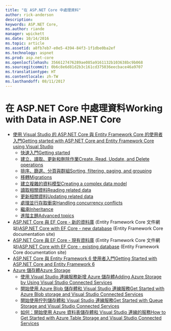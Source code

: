 ```yaml
---
title: "在 ASP.NET Core 中處理資料"
author: rick-anderson
description: 
keywords: ASP.NET Core,
ms.author: riande
manager: wpickett
ms.date: 10/14/2016
ms.topic: article
ms.assetid: a8fb7eb7-e0e5-4394-84f3-1f1dbe0ba2ef
ms.technology: aspnet
ms.prod: asp.net-core
ms.openlocfilehash: 3566127476289ae085a9161132b103638bc9b068
ms.sourcegitcommit: 0b6c8e6d81d2b3c161cd375036eecbace46a9707
ms.translationtype: HT
ms.contentlocale: zh-TW
ms.lasthandoff: 08/11/2017
---
```

# <a name="working-with-data-in-aspnet-core"></a><span data-ttu-id="9a2c1-103">在 ASP.NET Core 中處理資料</span><span class="sxs-lookup"><span data-stu-id="9a2c1-103">Working with Data in ASP.NET Core</span></span> 

*   [<span data-ttu-id="9a2c1-104">使用 Visual Studio 的 ASP.NET Core 與 Entity Framework Core 的使用者入門</span><span class="sxs-lookup"><span data-stu-id="9a2c1-104">Getting started with ASP.NET Core and Entity Framework Core using Visual Studio</span></span>](ef-mvc/index.md)
    *   [<span data-ttu-id="9a2c1-105">快速入門</span><span class="sxs-lookup"><span data-stu-id="9a2c1-105">Getting started</span></span>](ef-mvc/intro.md)
    *   [<span data-ttu-id="9a2c1-106">建立、讀取、更新和刪除作業</span><span class="sxs-lookup"><span data-stu-id="9a2c1-106">Create, Read, Update, and Delete operations</span></span>](ef-mvc/crud.md)
    *   [<span data-ttu-id="9a2c1-107">排序、篩選、分頁與群組</span><span class="sxs-lookup"><span data-stu-id="9a2c1-107">Sorting, filtering, paging, and grouping</span></span>](ef-mvc/sort-filter-page.md)
    *   [<span data-ttu-id="9a2c1-108">移轉</span><span class="sxs-lookup"><span data-stu-id="9a2c1-108">Migrations</span></span>](ef-mvc/migrations.md)
    *   [<span data-ttu-id="9a2c1-109">建立複雜的資料模型</span><span class="sxs-lookup"><span data-stu-id="9a2c1-109">Creating a complex data model</span></span>](ef-mvc/complex-data-model.md)
    *   [<span data-ttu-id="9a2c1-110">讀取相關資料</span><span class="sxs-lookup"><span data-stu-id="9a2c1-110">Reading related data</span></span>](ef-mvc/read-related-data.md)
    *   [<span data-ttu-id="9a2c1-111">更新相關資料</span><span class="sxs-lookup"><span data-stu-id="9a2c1-111">Updating related data</span></span>](ef-mvc/update-related-data.md)
    *   [<span data-ttu-id="9a2c1-112">處理並行存取衝突</span><span class="sxs-lookup"><span data-stu-id="9a2c1-112">Handling concurrency conflicts</span></span>](ef-mvc/concurrency.md)
    *   [<span data-ttu-id="9a2c1-113">繼承</span><span class="sxs-lookup"><span data-stu-id="9a2c1-113">Inheritance</span></span>](ef-mvc/inheritance.md)
    *   [<span data-ttu-id="9a2c1-114">進階主題</span><span class="sxs-lookup"><span data-stu-id="9a2c1-114">Advanced topics</span></span>](ef-mvc/advanced.md)
* <span data-ttu-id="9a2c1-115">[ASP.NET Core 與 EF Core - 新的資料庫](https://docs.microsoft.com/ef/core/get-started/aspnetcore/new-db) (Entity Framework Core 文件網站)</span><span class="sxs-lookup"><span data-stu-id="9a2c1-115">[ASP.NET Core with EF Core - new database](https://docs.microsoft.com/ef/core/get-started/aspnetcore/new-db) (Entity Framework Core documentation site)</span></span>
* <span data-ttu-id="9a2c1-116">[ASP.NET Core 與 EF Core - 現有資料庫](https://docs.microsoft.com/ef/core/get-started/aspnetcore/existing-db) (Entity Framework Core 文件網站)</span><span class="sxs-lookup"><span data-stu-id="9a2c1-116">[ASP.NET Core with EF Core - existing database](https://docs.microsoft.com/ef/core/get-started/aspnetcore/existing-db) (Entity Framework Core documentation site)</span></span>
*   [<span data-ttu-id="9a2c1-117">ASP.NET Core 與 Entity Framework 6 使用者入門</span><span class="sxs-lookup"><span data-stu-id="9a2c1-117">Getting Started with ASP.NET Core and Entity Framework 6</span></span>](entity-framework-6.md)
*   [<span data-ttu-id="9a2c1-118">Azure 儲存體</span><span class="sxs-lookup"><span data-stu-id="9a2c1-118">Azure Storage</span></span>](azure-storage/index.md)
    *   [<span data-ttu-id="9a2c1-119">使用 Visual Studio 連線服務新增 Azure 儲存體</span><span class="sxs-lookup"><span data-stu-id="9a2c1-119">Adding Azure Storage by Using Visual Studio Connected Services</span></span>](https://azure.microsoft.com/documentation/articles/vs-azure-tools-connected-services-storage/)
    *   [<span data-ttu-id="9a2c1-120">開始使用 Azure Blob 儲存體和 Visual Studio 連線服務</span><span class="sxs-lookup"><span data-stu-id="9a2c1-120">Get Started with Azure Blob storage and Visual Studio Connected Services</span></span>](https://azure.microsoft.com/documentation/articles/vs-storage-aspnet5-getting-started-blobs/)
    *   [<span data-ttu-id="9a2c1-121">開始使用佇列儲存體和 Visual Studio 連線服務</span><span class="sxs-lookup"><span data-stu-id="9a2c1-121">Get Started with Queue Storage and Visual Studio Connected Services</span></span>](https://azure.microsoft.com/documentation/articles/vs-storage-aspnet5-getting-started-queues/)
    *   [<span data-ttu-id="9a2c1-122">如何：開始使用 Azure 資料表儲存體和 Visual Studio 連線的服務</span><span class="sxs-lookup"><span data-stu-id="9a2c1-122">How to Get Started with Azure Table Storage and Visual Studio Connected Services</span></span>](https://azure.microsoft.com/documentation/articles/vs-storage-aspnet5-getting-started-tables/)
